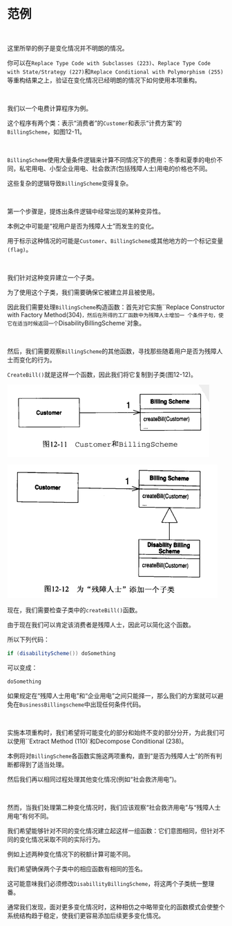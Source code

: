 # 范例

<br>

这里所举的例子是变化情况并不明朗的情况。

你可以在`Replace Type Code with Subclasses (223)`、`Replace Type Code with State/Strategy (227)`和`Replace Conditional with Polymorphism (255)`等重构结果之上，验证在变化情况已经明朗的情况下如何使用本项重构。

<br>

我们以一个电费计算程序为例。

这个程序有两个类：表示“消费者”的`Customer`和表示“计费方案”的`BillingScheme`，如图12-11。

<br>

`BillingScheme`使用大量条件逻辑来计算不同情况下的费用：冬季和夏季的电价不同，私宅用电、小型企业用电、社会救济(包括残障人士)用电的价格也不同。

这些复杂的逻辑导致`BillingScheme`变得复杂。

<br>

第一个步骤是，提炼出条件逻辑中经常出现的某种变异性。

本例之中可能是“视用户是否为残障人士”而发生的变化。

用于标示这种情况的可能是`Customer`、`BillingScheme`或其他地方的一个标记变量`(flag)`。

<br>

我们针对这种变异建立一个子类。

为了使用这个子类，我们需要确保它被建立并且被使用。

因此我们需要处理`BillingScheme`构造函数：首先对它实施``Replace Constructor with Factory Method(304)`，然后在所得的工厂函数中为残障人士增加一 个条件子句，使它在适当时候返回一个`DisabilityBillingScheme`对象。

<br>

然后，我们需要观察`BillingScheme`的其他函数，寻找那些随着用户是否为残障人士而变化的行为。

`CreateBill()`就是这样一个函数，因此我们将它复制到子类(图12-12)。

![image-20211002155355760](https://raw.githubusercontent.com/huxiaoning/img/master/image-20211002155355760.png)



![image-20211002155411276](https://raw.githubusercontent.com/huxiaoning/img/master/image-20211002155411276.png)



现在，我们需要检查子类中的`createBill()`函数。

由于现在我们可以肯定该消费者是残障人士，因此可以简化这个函数。

所以下列代码：

```java
if (disabilityScheme()) doSomething
```

可以变成：

```java
doSomething
```

如果规定在“残障人士用电”和“企业用电”之间只能择一，那么我们的方案就可以避免在`BusinessBillingscheme`中出现任何条件代码。

<br>

实施本项重构时，我们希望将可能变化的部分和始终不变的部分分开，为此我们可以使用``Extract Method (110)`和Decompose Conditional (238)。

本例将对`BillingScheme`各函数实施这两项重构，直到“是否为残障人士”的所有判断都得到了适当处理。

然后我们再以相同过程处理其他变化情况(例如“社会救济用电”)。

<br>

然而，当我们处理第二种变化情况时，我们应该观察“社会救济用电”与“残障人士用电”有何不同。

我们希望能够针对不同的变化情况建立起这样一组函数：它们意图相同，但针对不同的变化情况采取不同的实际行为。

例如上述两种变化情况下的税额计算可能不同。

我们希望确保两个子类中的相应函数有相同的签名。

这可能意味我们必须修改`DisabillityBillingScheme`，将这两个子类统一整理番。

通常我们发现，面对更多变化情况时，这种相仿之中略带变化的函数模式会使整个系统结构趋于稳定，使我们更容易添加后续更多变化情况。

<br>

